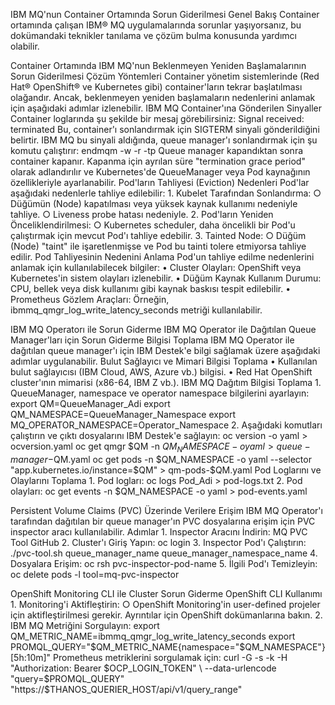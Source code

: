 IBM MQ'nun Container Ortamında Sorun Giderilmesi
Genel Bakış
Container ortamında çalışan IBM® MQ uygulamalarında sorunlar yaşıyorsanız, bu dokümandaki teknikler tanılama ve çözüm bulma konusunda yardımcı olabilir.

Container Ortamında IBM MQ'nun Beklenmeyen Yeniden Başlamalarının Sorun Giderilmesi
Çözüm Yöntemleri
Container yönetim sistemlerinde (Red Hat® OpenShift® ve Kubernetes gibi) container'ların tekrar başlatılması olağandır. Ancak, beklenmeyen yeniden başlamaların nedenlerini anlamak için aşağıdaki adımlar izlenebilir.
IBM MQ Container'ına Gönderilen Sinyaller
Container loglarında şu şekilde bir mesaj görebilirsiniz:
Signal received: terminated
Bu, container'ı sonlandırmak için SIGTERM sinyali gönderildiğini belirtir. IBM MQ bu sinyali aldığında, queue manager'ı sonlandırmak için şu komutu çalıştırır:
endmqm -w -r -tp
Queue manager kapandıktan sonra container kapanır. Kapanma için ayrılan süre "termination grace period" olarak adlandırılır ve Kubernetes'de QueueManager veya Pod kaynağının özellikleriyle ayarlanabilir.
Pod'ların Tahliyesi (Eviction) Nedenleri
Pod'lar aşağıdaki nedenlerle tahliye edilebilir:
	1. Kubelet Tarafından Sonlandırma:
		○ Düğümün (Node) kapatılması veya yüksek kaynak kullanımı nedeniyle tahliye.
		○ Liveness probe hatası nedeniyle.
	2. Pod'ların Yeniden Önceliklendirilmesi:
		○ Kubernetes scheduler, daha öncelikli bir Pod'u çalıştırmak için mevcut Pod'ı tahliye edebilir.
	3. Tainted Node:
		○ Düğüm (Node) "taint" ile işaretlenmişse ve Pod bu tainti tolere etmiyorsa tahliye edilir.
Pod Tahliyesinin Nedenini Anlama
Pod'un tahliye edilme nedenlerini anlamak için kullanılabilecek bilgiler:
	• Cluster Olayları: OpenShift veya Kubernetes'in sistem olayları izlenebilir.
	• Düğüm Kaynak Kullanım Durumu: CPU, bellek veya disk kullanımı gibi kaynak baskısı tespit edilebilir.
	• Prometheus Gözlem Araçları: Örneğin, ibmmq_qmgr_log_write_latency_seconds metriği kullanılabilir.

IBM MQ Operatorı ile Sorun Giderme
IBM MQ Operator ile Dağıtılan Queue Manager'ları için Sorun Giderme Bilgisi Toplama
IBM MQ Operator ile dağıtılan queue manager'ı için IBM Destek'e bilgi sağlamak üzere aşağıdaki adımlar uygulanabilir.
Bulut Sağlayıcı ve Mimari Bilgisi Toplama
	• Kullanılan bulut sağlayıcısı (IBM Cloud, AWS, Azure vb.) bilgisi.
	• Red Hat OpenShift cluster'ının mimarisi (x86-64, IBM Z vb.).
IBM MQ Dağıtım Bilgisi Toplama
	1. QueueManager, namespace ve operator namespace bilgilerini ayarlayın:export QM=QueueManager_Adiexport QM_NAMESPACE=QueueManager_Namespaceexport MQ_OPERATOR_NAMESPACE=Operator_Namespace
	2. Aşağıdaki komutları çalıştırın ve çıktı dosyalarını IBM Destek'e sağlayın:oc version -o yaml > ocversion.yamloc get qmgr $QM -n $QM_NAMESPACE -o yaml > queue-manager-$QM.yamloc get pods -n $QM_NAMESPACE -o yaml --selector "app.kubernetes.io/instance=$QM" > qm-pods-$QM.yaml
Pod Loglarını ve Olaylarını Toplama
	1. Pod logları:oc logs Pod_Adi > pod-logs.txt
	2. Pod olayları:oc get events -n $QM_NAMESPACE -o yaml > pod-events.yaml

Persistent Volume Claims (PVC) Üzerinde Verilere Erişim
IBM MQ Operator'ı tarafından dağıtılan bir queue manager'ın PVC dosyalarına erişim için PVC inspector aracı kullanılabilir.
Adımlar
	1. Inspector Aracını İndirin: MQ PVC Tool GitHub
	2. Cluster'ı Giriş Yapın:oc login
	3. Inspector Pod'ı Çalıştırın:./pvc-tool.sh queue_manager_name queue_manager_namespace_name
	4. Dosyalara Erişim:oc rsh pvc-inspector-pod-name
	5. İlgili Pod'ı Temizleyin:oc delete pods -l tool=mq-pvc-inspector

OpenShift Monitoring CLI ile Cluster Sorun Giderme
OpenShift CLI Kullanımı
	1. Monitoring'i Aktifleştirin:
		○ OpenShift Monitoring'in user-defined projeler için aktifleştirilmesi gerekir. Ayrıntılar için OpenShift dokümanlarına bakın.
	2. IBM MQ Metriğini Sorgulayın:export QM_METRIC_NAME=ibmmq_qmgr_log_write_latency_secondsexport PROMQL_QUERY="$QM_METRIC_NAME{namespace=\"$QM_NAMESPACE\"} [5h:10m]"Prometheus metriklerini sorgulamak için:curl -G -s -k -H "Authorization: Bearer $OCP_LOGIN_TOKEN" \--data-urlencode "query=$PROMQL_QUERY" \"https://$THANOS_QUERIER_HOST/api/v1/query_range"

